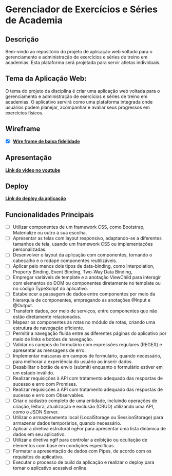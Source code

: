 # Gerenciador de Exercícios e Séries de Academia	

## Descrição	

Bem-vindo ao repositório do projeto de aplicação web voltado para o gerenciamento e administração de exercícios e séries de treino em academias. Esta plataforma será projetada para servir atletas individuais.	

## Tema da Aplicação Web:	

O tema do projeto da disciplina é criar uma aplicação web voltada para o gerenciamento e administração de exercícios e séries de treino em academias. O aplicativo servirá como uma plataforma integrada onde usuários podem planejar, acompanhar e avaliar seus progressos em exercícios físicos.	

## Wireframe	

- [x] [**Wire frame de baixa fidelidade**](https://www.figma.com/file/NNH8FT5ZUeDC8wyNGchuJd/Wireframing-(Copy)?type=design&node-id=799869%3A973&mode=design&t=XHyfDIetz3yfThm0-1)	

## Apresentação

 [**Link do video no youtube**](https://youtu.be/R-vvBZrT03A)	

## Deploy

 [**Link do deploy da aplicação**](https://gabrielpesch.github.io/fitness-app/)

## Funcionalidades Principais	

- [ ] Utilizar componentes de um framework CSS, como Bootstrap, Materialize ou outro à sua escolha.	
- [ ] Apresentar as telas com layout responsivo, adaptando-se a diferentes tamanhos de tela, usando um framework CSS ou implementações personalizadas.	
- [ ] Desenvolver o layout da aplicação com componentes, tornando o cabeçalho e o rodapé componentes reutilizáveis.	
- [ ] Aplicar pelo menos dois tipos de data-binding, como Interpolation, Property Binding, Event Binding, Two-Way Data Binding, 	
- [ ] Empregar variáveis de template e a anotação ViewChild para interagir com elementos do DOM ou componentes diretamente no template ou no código TypeScript do aplicativo.	
- [ ] Estabelecer a passagem de dados entre componentes por meio da hierarquia de componentes, empregando as anotações @Input e @Output.	
- [ ] Transferir dados, por meio de serviços, entre componentes que não estão diretamente relacionados.	
- [ ] Mapear os componentes às rotas no módulo de rotas, criando uma estrutura de navegação eficiente.	
- [ ] Permitir a navegação fluida entre as diferentes páginas do aplicativo por meio de links e botões de navegação.	
- [ ] Validar os campos do formulário com expressões regulares (REGEX) e apresentar as mensagens de erro.	
- [ ] Implementar máscaras em campos de formulário, quando necessário, para melhorar a experiência do usuário ao inserir dados.	
- [ ] Desabilitar o botão de envio (submit) enquanto o formulário estiver em um estado inválido.	
- [ ] Realizar requisições à API com tratamento adequado das respostas de sucesso e erro com Promises.	
- [ ] Realizar requisições à API com tratamento adequado das respostas de sucesso e erro com Observables.	
- [ ] Criar o cadastro completo de uma entidade, incluindo operações de criação, leitura, atualização e exclusão (CRUD) utilizando uma API, como o JSON Server.	
- [ ] Utilizar o armazenamento local (LocalStorage ou SessionStorage) para armazenar dados temporários, quando necessário.	
- [ ] Aplicar a diretiva estrutural ngFor para apresentar uma lista dinâmica de dados em seu aplicativo.	
- [ ] Utilizar a diretiva ngIf para controlar a exibição ou ocultação de elementos com base em condições específicas.	
- [ ] Formatar a apresentação de dados com Pipes, de acordo com os requisitos do aplicativo.	
- [ ] Executar o processo de build da aplicação e realizar o deploy para tornar o aplicativo acessível online.